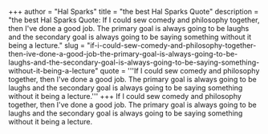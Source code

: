 +++
author = "Hal Sparks"
title = "the best Hal Sparks Quote"
description = "the best Hal Sparks Quote: If I could sew comedy and philosophy together, then I've done a good job. The primary goal is always going to be laughs and the secondary goal is always going to be saying something without it being a lecture."
slug = "if-i-could-sew-comedy-and-philosophy-together-then-ive-done-a-good-job-the-primary-goal-is-always-going-to-be-laughs-and-the-secondary-goal-is-always-going-to-be-saying-something-without-it-being-a-lecture"
quote = '''If I could sew comedy and philosophy together, then I've done a good job. The primary goal is always going to be laughs and the secondary goal is always going to be saying something without it being a lecture.'''
+++
If I could sew comedy and philosophy together, then I've done a good job. The primary goal is always going to be laughs and the secondary goal is always going to be saying something without it being a lecture.
